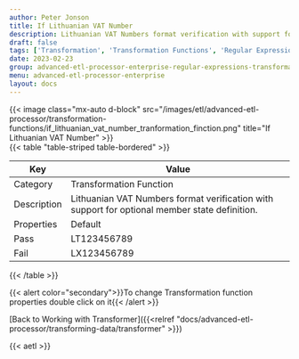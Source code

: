 ```yaml
---
author: Peter Jonson
title: If Lithuanian VAT Number
description: Lithuanian VAT Numbers format verification with support for optional member state definition
draft: false
tags: ['Transformation', 'Transformation Functions', 'Regular Expressions']
date: 2023-02-23
group: advanced-etl-processor-enterprise-regular-expressions-transformation
menu: advanced-etl-processor-enterprise
layout: docs
---
```


{{< image class="mx-auto d-block"  src="/images/etl/advanced-etl-processor/transformation-functions/if_lithuanian_vat_number_tranformation_finction.png" title="If Lithuanian VAT Number" >}}
\
{{< table "table-striped table-bordered" >}}

| Key         | Value                                                                                         |
| ----------- | --------------------------------------------------------------------------------------------- |
| Category    | Transformation Function                                                                       |
| Description | Lithuanian VAT Numbers format verification with support for optional member state definition. |
| Properties  | Default                                                                                       |
| Pass        | LT123456789                                                                                   |
| Fail        | LX123456789                                                                                   |

{{< /table >}}

{{< alert color="secondary">}}To change Transformation function properties double click on it{{< /alert >}}

[Back to Working with Transformer]({{<relref "docs/advanced-etl-processor/transforming-data/transformer" >}})

{{< aetl >}}
